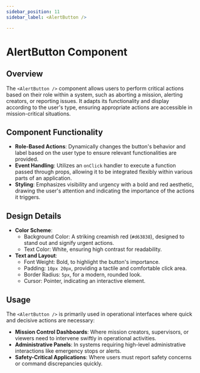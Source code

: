 ```yaml
---
sidebar_position: 11
sidebar_label: <AlertButton />

---
```


# AlertButton Component

## Overview
The `<AlertButton />` component allows users to perform critical actions based on their role within a system, such as aborting a mission, alerting creators, or reporting issues. It adapts its functionality and display according to the user's type, ensuring appropriate actions are accessible in mission-critical situations.

## Component Functionality
- **Role-Based Actions**: Dynamically changes the button's behavior and label based on the user type to ensure relevant functionalities are provided.
- **Event Handling**: Utilizes an `onClick` handler to execute a function passed through props, allowing it to be integrated flexibly within various parts of an application.
- **Styling**: Emphasizes visibility and urgency with a bold and red aesthetic, drawing the user's attention and indicating the importance of the actions it triggers.

## Design Details
- **Color Scheme**:
  - Background Color: A striking creamish red (`#d63838`), designed to stand out and signify urgent actions.
  - Text Color: White, ensuring high contrast for readability.
- **Text and Layout**:
  - Font Weight: Bold, to highlight the button's importance.
  - Padding: `10px 20px`, providing a tactile and comfortable click area.
  - Border Radius: `5px`, for a modern, rounded look.
  - Cursor: Pointer, indicating an interactive element.

## Usage
The `<AlertButton />` is primarily used in operational interfaces where quick and decisive actions are necessary:
- **Mission Control Dashboards**: Where mission creators, supervisors, or viewers need to intervene swiftly in operational activities.
- **Administrative Panels**: In systems requiring high-level administrative interactions like emergency stops or alerts.
- **Safety-Critical Applications**: Where users must report safety concerns or command discrepancies quickly.
